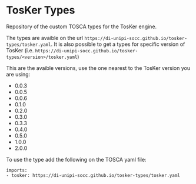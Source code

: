 # TosKer Types
Repository of the custom TOSCA types for the TosKer engine.

The types are avaible on the url `https://di-unipi-socc.github.io/tosker-types/tosker.yaml`. It is also possible to get a types for specific version of TosKer (i.e. `https://di-unipi-socc.github.io/tosker-types/<version>/tosker.yaml`)

This are the avaible versions, use the one nearest to the TosKer version you are using:
- 0.0.3
- 0.0.5
- 0.0.6
- 0.1.0
- 0.2.0
- 0.3.0
- 0.3.3
- 0.4.0
- 0.5.0
- 1.0.0
- 2.0.0


To use the type add the following on the TOSCA yaml file:
```
imports:
- tosker: https://di-unipi-socc.github.io/tosker-types/tosker.yaml
```